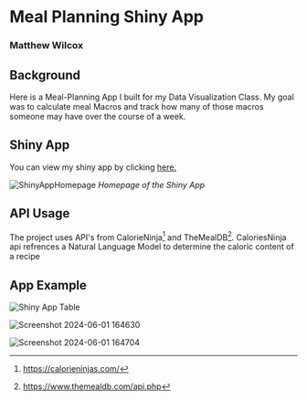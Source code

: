 # Meal Planning Shiny App
### Matthew Wilcox

## Background
Here is a Meal-Planning App I built for my Data Visualization Class. My goal was to calculate meal Macros and track how many of those macros someone may have over the course of a week.

## Shiny App
You can view my shiny app by clicking [here.](https://ertdzn-matthew-wilcox.shinyapps.io/MealPlanning/)

![ShinyAppHomepage](https://github.com/MatthewLeeWilcox/MealPlanningShinyApp/assets/142836648/45910638-042c-4ac2-8cc9-6b752abb0682)
*Homepage of the Shiny App*

## API Usage
The project uses API's from CalorieNinja[^1] and TheMealDB[^2]. CaloriesNinja api refrences a Natural Language Model to determine the caloric content of a recipe

## App Example

![Shiny App Table](https://github.com/MatthewLeeWilcox/MealPlanningShinyApp/assets/142836648/6913f407-cd54-4e91-abb8-ecc216972768)

![Screenshot 2024-06-01 164630](https://github.com/MatthewLeeWilcox/MealPlanningShinyApp/assets/142836648/ad542dd3-a928-40b5-b092-6384ab43d37e)

![Screenshot 2024-06-01 164704](https://github.com/MatthewLeeWilcox/MealPlanningShinyApp/assets/142836648/5b41f7ee-673d-47b6-8e94-53dffffa7b84)

[^1]:https://calorieninjas.com/
[^2]:https://www.themealdb.com/api.php
